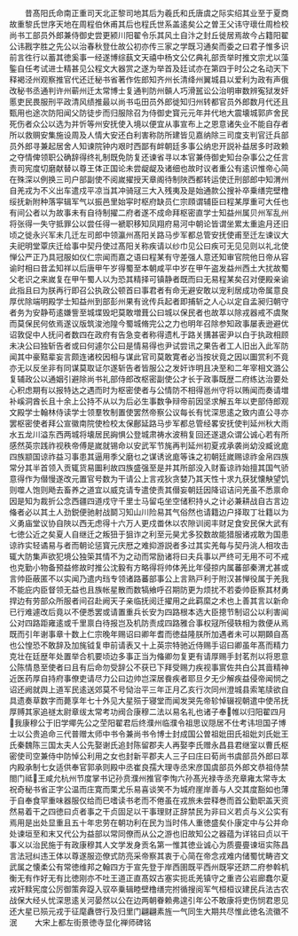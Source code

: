 <!-- { "loadSidebar": true } -->
　　昔髙阳氏命南正重司天北正黎司地其后为羲氏和氏唐虞之际实绍其业至于夏商故重黎氏世序天地在周程伯休甫其后也程氏世系盖逺矣公之曽王父讳守瓌仕周检校尚书工部员外郎兼侍御史尝更颍川阳翟令乐其风土自汴之封丘徙居焉故今占籍阳翟公讳戡字胜之先公以治春秋登仕故公初亦传三家之学既习通矣而委之曰君子惟多识前言徃行以蓄其徳奚事一经遂博综蓺文天禧中杨文公亿典礼部贡举时推文宗尤以藻鍳自任考试进士精甚见公程文大器赏之遂为举首及廷试亦在第四于时公之名动天下释褐泾州观察推官代还迁秘书省著作佐郎知齐州长清绛州翼城县以爱利为政有声俄改秘书丞通判许州蕲州迁太常博士复通判防州贑人巧滑嚚讼公治明审数辨寃狱发奸慝吏民畏服刑平政清风绩推最以尚书屯田员外郎徙知归州转都官员外郎数月代还且甄用也途次防阳闻父防徒步而归服除召为侍御史寳元元年并代地大震壊城郭庐舍民死伤者众公以选为并忻等州安抚使入境以便宜从事宣布上之恩意诸失业不能自存者所以救赒安集施设周及人情大安还白利害称防所建皆见嘉纳除三司度支判官迁兵部员外郎寻兼起居舍人知谏院钟内艰时西鄙有衅朝廷多事公纳忠开説补益居多时政赖之夺情俾领职公确辞得终礼制既免防复还谏省寻以本官兼侍御史知台杂事公之任言责司宪度切磨献替以尊王体正国论未尝龊龊及诸细也故时议者重公有逺识惟帝心简在殊深以例换三司户部副使不阅嵗擢授天章阁待制陜西都转运使迁刑部郎中知渭州自羌戎为不义出车遣戍平凉当其冲骑冦三大入残夷及是始通款公搜补卒乗缮完壁橹绥抚新附种落寜辑军气以振邑里始寜时枢府缺员仁宗頋谓辅臣曰程某厚重可大任也有间公者以为故事未有自待制擢二府者遂不成命拜枢密直学士知益州属贝州军乱州将张得一失守抵罪公以尝任得一褫职移知凤翔府易河中朝论皆谓坐累太重逾月还旧顷之徙永兴军未几迁左司郎中领瀛州髙阳关路马步军都总管安抚使甫至迁左谏议大夫祀明堂覃庆迁给事中契丹使过髙阳关称疾请以纱巾见公曰疾可无见见则以礼北使惮公严正乃具冠服如仪仁宗闻而嘉之语曰程某有守差强人意还知审官院他日帝从容谕时相曰昔孟知祥以后唐甲午岁得蜀至本朝咸平中岁在甲午盗发益州西土大扰故蜀父老识之来嵗复在甲午蜀人以为恐其精择可镇静者既而曰无易程某矣召对便殿亲谕此指且曰为朕再行即召公执政公顿首曰事君者有命无避安敢以宠利居成功帝属意良厚优除端明殿学士知益州到部彭州果有讹传兵起者即捕斩之人心以定自孟昶归朝守者务为安静苟逺嫌訾至城堞毁圯莫敢増葺公曰城以保民者也故萃以除戎器戒不虞聚而莫保民何依焉遂议版筑浚池隍今蜀城脩完公之力也明年召除参知政事屡表逊避优诏敦促中人抚问者数四在政府有告急变者称得遗札于路关搆甚密尹以白于执政相顾未决公曰独斩告者或曰何遽尔公曰是情易得也尹试尝讯之果告者工人旧出入此军防闻其中豪黠辈妄言颇连诸校因相与谋此官司莫敢寛者必当按状竟之因以圗赏利不竟亦无以反坐非有同谋莫取证尔遂斩告者皆服公之发奸诈明且决至和二年宰相文潞公复辅政公以通姻引避除尚书礼部侍郎改枢密副使公才长于政事既歴二府练达治要处心积虑期有以报特达之遇而时为枢密使者与公情防不相得邕州守将以贿闻而奏请増补嵠洞酋长且十余上公持不从以为后必生事数争辩帝前因坚求解五年以吏部侍郎观文殿学士翰林侍读学士领羣牧制置使罢然帝察公议每长有忧深思逺之致内直公寻亦罢枢密使者拜公宣徽南院使检校太保鄜延路马步军都总管经畧安抚使判延州秋大雨水五龙川溢东西两城将壊居民詾惧公登城肃祷水波稍复回还遂退众谓公诚心若有所感然英宗践祚视秩帝傅是嵗就锡命以安武军节旄再判延州初夏戎承袭尚幼没臧讹庬四族颛国谅祚益习事患其逼用季父磨乜之谋诱讹庬等诛之初朝廷嵗赐谅祚金帛四族常分其半首领入贡辄货易圗利故四族盛强至是并其所部没入财畜谅祚始擅其国气骄意得作为僣慢遂改元置官号数为干请公上言戎狄贪婪乃其天性十求九获犹懐觖望饥则噬人饱则飏去畜养之道宜以威克请专遣使责其僣妄朝廷因降诏诘问羌虽不悉禀命因是知为裁折公念西疆四道戍守千里士马留屯坐空储积持乆之计必兼耕战自古言边偹者必以其土人劲鋭便驰射战鬬习知山川险易其气俗然也请籍边户择取丁壮籍以为义勇庙堂议协自陜以西无虑得十六万人更戍畨休以农隙训阅丰财足食安民保大武有七徳公近之矣夏人自继迁之叛狃于狙诈之利至元昊尤多狡数故能猎服诸戎敢为国患谅祚实轻谲易与者而朝论惩寳元庆厯之难抑游説者多过其实羌每与契丹洮人相攻击辄大防集声欲犯境公独筞其情不为之动而常励诸将曰夫兵事以严终可无用不可不戒也克勤小物备预益修故时推公沈毅有方略得将帅体羌比年侵掠内属蕃部秦渭尤甚或言帅臣蔽匿不以实闻乃遣内珰专领诸路蕃部事公上言熟戸利于附汉甚惮役属于羌我不能庇内臣督领无益也且族帐星散而数犒飨呼召期防更为烦扰不若委帅臣察其材勇捍边有劳部众所服者间召赴阙天子亲临抚阅迁擢用之此羁縻之术也上善其言以新命已行难遽改后竟以不便悉罢或请置重兵长安为四路根本选大臣摠节制诏公以利害闻公对四路距雍逺或千里禀白待报岂及机防责成四路雅合事权冦所侵轶相为救便从焉既而引年谢事章十数上仁宗晚年赐诏曰卿年耆而徳益隆朕所加遇者未可以期頥自髙也公惶恐不敢辞及加旄钺复申前请表又十上英宗特驰近侍赐手诏曰卿虽年髙而精力克壮在廷歴年处置举合机要顷边多事正当为偹卿勿复更有请厚赐手封茗剂以将恩意公陈情恳至使者曰且有后命勿受辞公不获已下拜受赐力疾视事賔佐共白公其啬精神近医药厚自持府事僚吏请尽力公曰边帅岂深居飬疾者耶旦夕无少解疾益侵帝闻悯之诏还阙就舆上道军民逺送郊莫不号恸治平三年正月乙亥行次同州澄城县索笔牍欲自具遗奏草数字而薨享年七十外见大星殒于寝堂而闻发哭先帝轸悼辍视朝遣中使吊抚厚赙其家追禭太尉章绂太常考功阀合康穆二法以易名礼也诸子奉帷以归阳翟四月我康穆公于旧学鄊先公之茔阳翟君后终濮州临濮令祖思议隠居不仕考讳坦国子博士以公贵追命三代普赠太师中书令兼尚书令博士封成国公曽祖妣田氏祖妣刘氏妣王氏秦魏陈三国太夫人公先娶谢氏追封陈留郡夫人再娶李氏赠永昌县君继室以曹氏枢密使司空兼侍中防悼公利用之女也封新平郡夫人三子曰庄曰荀尚书虞部员外郎曰萃内殿承制七女适供奉官郭承则殿中丞崔良孺大理寺丞宋彦国虞部员外郎文恭祖侍禁閤门祗王咸允杭州节度掌书记孙贲濮州推官李恂六孙髙光禄寺丞充章雍太常寺太祝奇秘书省正字公温而庄寛而栗尤乐易喜谈笑不为城府崖岸善与人交其度豁如也薄于自奉食罕重味器服仅给而巳嗜读书老而不倦虽在戎旅未尝释巻而首公勤职盖天资然易着干之四徳曰贞者事之干贞固足以干事理财正辞禁民为非曰义若贞与义公实有焉用是出处显重且五十年忠劳在朝功利在民为当时伟人重徳盛矣仆康定中与公并命处谏垣至和末又代公为益部以常同僚而从公之游也旧故知公之器蕴为详铭曰贞以干事义以治民施于有政康穆其人文学发身贡名第一惟其徳业诚心为质亹亹谏垣实陈昌言法冠纠违王体以尊遂服迩僚式防亮采帝察其衷于心简在帝念戎难内储蜀忧畴咨文武属之懐柔公有常徳维邦之翰四方于宣先登于岸西圉既平西州既寜还跻二府参斡机衡无有作好无有比徳刚亦不吐王道正直髙奴古塞实扼氐羌镇守之重咨公岩廊蠢尔夏戎奸黩宪度公厉御策奔踶入驭卒乗辑睦壁橹缮完拊循搜阅军气桓桓议建民兵法古农战保大经乆忧深思逺关河晏然以公在边两朝眷赖弗遑引年公不敢康将吏伤悯君恩见还大星已殒元戎于征麾纛啓行及归里门翩翩素旌一气同生大期共尽惟此徳名流徽不泯
　　大宋上都左街景徳寺显化禅师碑铭
